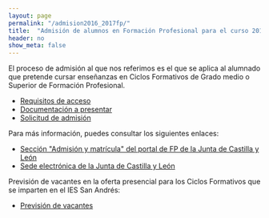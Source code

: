 ```yaml
---
layout: page
permalink: "/admision2016_2017fp/"
title:  "Admisión de alumnos en Formación Profesional para el curso 2016/2017"
header: no
show_meta: false
---
```


El proceso de admisión al que nos referimos es el que se aplica al alumnado que pretende cursar enseñanzas en Ciclos Formativos de Grado medio o Superior de Formación Profesional.

* [Requisitos de acceso](https://www.tramitacastillayleon.jcyl.es/web/jcyl/binarios/911/954/IAPA_1581_REQUISITOS%20ACCESI.pdf?blobheader=application%2Fpdf%3Bcharset%3DUTF-8&blobheadername1=Cache-Control&blobheadername2=Expires&blobheadername3=Site&blobheadervalue1=no-store%2Cno-cache%2Cmust-revalidate&blobheadervalue2=0&blobheadervalue3=Portal_Informador&blobnocache=true)
* [Documentación a presentar](https://www.tramitacastillayleon.jcyl.es/web/jcyl/binarios/252/995/IAPA_1581_DOC.pdf?blobheader=application%2Fpdf%3Bcharset%3DUTF-8&blobheadername1=Cache-Control&blobheadername2=Expires&blobheadername3=Site&blobheadervalue1=no-store%2Cno-cache%2Cmust-revalidate&blobheadervalue2=0&blobheadervalue3=Portal_Informador&blobnocache=true)
* [Solicitud de admisión](https://www.tramitacastillayleon.jcyl.es/web/jcyl/binarios/0/866/IAPA%201581%20SolicitudGradoMedioySuperior_v4.pdf?blobheader=application%2Fpdf%3Bcharset%3DUTF-8&blobheadername1=Cache-Control&blobheadername2=Expires&blobheadername3=Site&blobheadervalue1=no-store%2Cno-cache%2Cmust-revalidate&blobheadervalue2=0&blobheadervalue3=Portal_Informador&blobnocache=true)


Para más información, puedes consultar los siguientes enlaces:

* [Sección "Admisión y matrícula" del portal de FP de la Junta de Castilla y León](http://www.educa.jcyl.es/fp/es/admision-matricula)
* [Sede electrónica de la Junta de Castilla y León](https://www.tramitacastillayleon.jcyl.es/web/jcyl/AdministracionElectronica/es/Plantilla100DetalleFeed/1251181050732/Tramite/1284430664196/Tramite)

Previsión de vacantes en la oferta presencial para los Ciclos Formativos que se imparten en el IES San Andrés:

* [Previsión de vacantes](/documentos/VacantesFP2016-2017.pdf)
